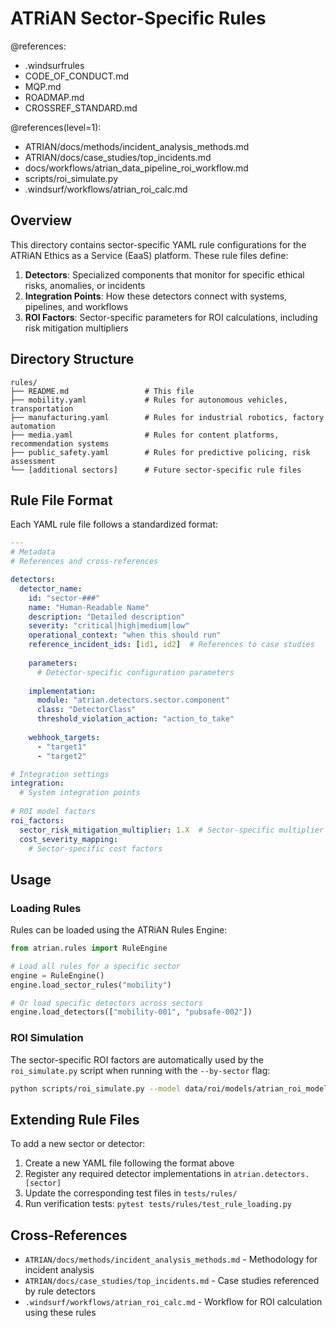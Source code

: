 # ATRiAN Sector-Specific Rules

@references:
- .windsurfrules
- CODE_OF_CONDUCT.md
- MQP.md
- ROADMAP.md
- CROSSREF_STANDARD.md

@references(level=1):
- ATRIAN/docs/methods/incident_analysis_methods.md
- ATRIAN/docs/case_studies/top_incidents.md
- docs/workflows/atrian_data_pipeline_roi_workflow.md
- scripts/roi_simulate.py
- .windsurf/workflows/atrian_roi_calc.md

## Overview

This directory contains sector-specific YAML rule configurations for the ATRiAN Ethics as a Service (EaaS) platform. These rule files define:

1. **Detectors**: Specialized components that monitor for specific ethical risks, anomalies, or incidents
2. **Integration Points**: How these detectors connect with systems, pipelines, and workflows
3. **ROI Factors**: Sector-specific parameters for ROI calculations, including risk mitigation multipliers

## Directory Structure

```
rules/
├── README.md                 # This file
├── mobility.yaml             # Rules for autonomous vehicles, transportation
├── manufacturing.yaml        # Rules for industrial robotics, factory automation
├── media.yaml                # Rules for content platforms, recommendation systems
├── public_safety.yaml        # Rules for predictive policing, risk assessment
└── [additional sectors]      # Future sector-specific rule files
```

## Rule File Format

Each YAML rule file follows a standardized format:

```yaml
---
# Metadata
# References and cross-references

detectors:
  detector_name:
    id: "sector-###"
    name: "Human-Readable Name"
    description: "Detailed description"
    severity: "critical|high|medium|low"
    operational_context: "when this should run"
    reference_incident_ids: [id1, id2]  # References to case studies
    
    parameters:
      # Detector-specific configuration parameters
      
    implementation:
      module: "atrian.detectors.sector.component"
      class: "DetectorClass"
      threshold_violation_action: "action_to_take"
      
    webhook_targets:
      - "target1"
      - "target2"

# Integration settings
integration:
  # System integration points
  
# ROI model factors
roi_factors:
  sector_risk_mitigation_multiplier: 1.X  # Sector-specific multiplier
  cost_severity_mapping:
    # Sector-specific cost factors
```

## Usage

### Loading Rules

Rules can be loaded using the ATRiAN Rules Engine:

```python
from atrian.rules import RuleEngine

# Load all rules for a specific sector
engine = RuleEngine()
engine.load_sector_rules("mobility")

# Or load specific detectors across sectors
engine.load_detectors(["mobility-001", "pubsafe-002"])
```

### ROI Simulation

The sector-specific ROI factors are automatically used by the `roi_simulate.py` script when running with the `--by-sector` flag:

```bash
python scripts/roi_simulate.py --model data/roi/models/atrian_roi_model.yaml --incidents_data data/roi/master_incidents.parquet --out results/roi_simulation.json --by-sector
```

## Extending Rule Files

To add a new sector or detector:

1. Create a new YAML file following the format above
2. Register any required detector implementations in `atrian.detectors.[sector]`
3. Update the corresponding test files in `tests/rules/`
4. Run verification tests: `pytest tests/rules/test_rule_loading.py`

## Cross-References

* `ATRIAN/docs/methods/incident_analysis_methods.md` - Methodology for incident analysis
* `ATRIAN/docs/case_studies/top_incidents.md` - Case studies referenced by rule detectors
* `.windsurf/workflows/atrian_roi_calc.md` - Workflow for ROI calculation using these rules
